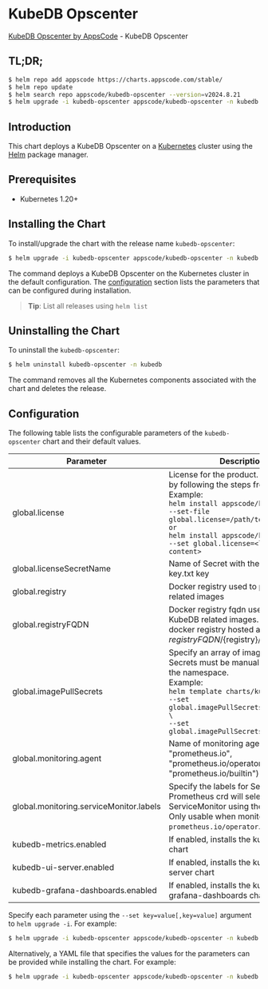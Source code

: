 # KubeDB Opscenter

[KubeDB Opscenter by AppsCode](https://github.com/kubedb) - KubeDB Opscenter

## TL;DR;

```bash
$ helm repo add appscode https://charts.appscode.com/stable/
$ helm repo update
$ helm search repo appscode/kubedb-opscenter --version=v2024.8.21
$ helm upgrade -i kubedb-opscenter appscode/kubedb-opscenter -n kubedb --create-namespace --version=v2024.8.21
```

## Introduction

This chart deploys a KubeDB Opscenter on a [Kubernetes](http://kubernetes.io) cluster using the [Helm](https://helm.sh) package manager.

## Prerequisites

- Kubernetes 1.20+

## Installing the Chart

To install/upgrade the chart with the release name `kubedb-opscenter`:

```bash
$ helm upgrade -i kubedb-opscenter appscode/kubedb-opscenter -n kubedb --create-namespace --version=v2024.8.21
```

The command deploys a KubeDB Opscenter on the Kubernetes cluster in the default configuration. The [configuration](#configuration) section lists the parameters that can be configured during installation.

> **Tip**: List all releases using `helm list`

## Uninstalling the Chart

To uninstall the `kubedb-opscenter`:

```bash
$ helm uninstall kubedb-opscenter -n kubedb
```

The command removes all the Kubernetes components associated with the chart and deletes the release.

## Configuration

The following table lists the configurable parameters of the `kubedb-opscenter` chart and their default values.

|                Parameter                |                                                                                                                                                                              Description                                                                                                                                                                              |                          Default                           |
|-----------------------------------------|-----------------------------------------------------------------------------------------------------------------------------------------------------------------------------------------------------------------------------------------------------------------------------------------------------------------------------------------------------------------------|------------------------------------------------------------|
| global.license                          | License for the product. Get a license by following the steps from [here](https://kubedb.com/docs/latest/setup/install/enterprise#get-a-trial-license). <br> Example: <br> `helm install appscode/kubedb \` <br> `--set-file global.license=/path/to/license/file` <br> `or` <br> `helm install appscode/kubedb \` <br> `--set global.license=<license file content>` | <code>""</code>                                            |
| global.licenseSecretName                | Name of Secret with the license as key.txt key                                                                                                                                                                                                                                                                                                                        | <code>""</code>                                            |
| global.registry                         | Docker registry used to pull KubeDB related images                                                                                                                                                                                                                                                                                                                    | <code>""</code>                                            |
| global.registryFQDN                     | Docker registry fqdn used to pull KubeDB related images. Set this to use docker registry hosted at ${registryFQDN}/${registry}/${image}                                                                                                                                                                                                                               | <code>ghcr.io</code>                                       |
| global.imagePullSecrets                 | Specify an array of imagePullSecrets. Secrets must be manually created in the namespace. <br> Example: <br> `helm template charts/kubedb \` <br> `--set global.imagePullSecrets[0].name=sec0 \` <br> `--set global.imagePullSecrets[1].name=sec1`                                                                                                                     | <code>[]</code>                                            |
| global.monitoring.agent                 | Name of monitoring agent (one of "prometheus.io", "prometheus.io/operator", "prometheus.io/builtin")                                                                                                                                                                                                                                                                  | <code>""</code>                                            |
| global.monitoring.serviceMonitor.labels | Specify the labels for ServiceMonitor. Prometheus crd will select ServiceMonitor using these labels. Only usable when monitoring agent is `prometheus.io/operator`.                                                                                                                                                                                                   | <code>{"monitoring.appscode.com/prometheus":"auto"}</code> |
| kubedb-metrics.enabled                  | If enabled, installs the kubedb-metrics chart                                                                                                                                                                                                                                                                                                                         | <code>true</code>                                          |
| kubedb-ui-server.enabled                | If enabled, installs the kubedb-ui-server chart                                                                                                                                                                                                                                                                                                                       | <code>true</code>                                          |
| kubedb-grafana-dashboards.enabled       | If enabled, installs the kubedb-grafana-dashboards chart                                                                                                                                                                                                                                                                                                              | <code>true</code>                                          |


Specify each parameter using the `--set key=value[,key=value]` argument to `helm upgrade -i`. For example:

```bash
$ helm upgrade -i kubedb-opscenter appscode/kubedb-opscenter -n kubedb --create-namespace --version=v2024.8.21 --set global.registryFQDN=ghcr.io
```

Alternatively, a YAML file that specifies the values for the parameters can be provided while
installing the chart. For example:

```bash
$ helm upgrade -i kubedb-opscenter appscode/kubedb-opscenter -n kubedb --create-namespace --version=v2024.8.21 --values values.yaml
```

